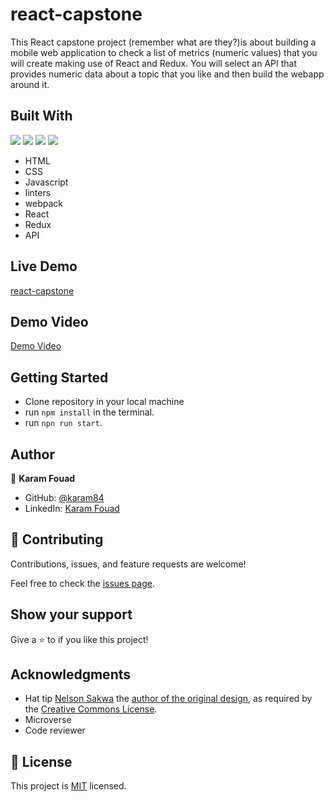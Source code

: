 # react-capstone

This React capstone project (remember what are they?)is about building a mobile web application to check a list of metrics (numeric values) that you will create making use of React and Redux. You will select an API that provides numeric data about a topic that you like and then build the webapp around it.

## Built With
![](https://img.shields.io/badge/-HTML-orange) ![](https://img.shields.io/badge/-CSS-blue) ![](https://img.shields.io/badge/-JavaScript-yellow) ![](https://img.shields.io/badge/-React-cyan)

- HTML
- CSS
- Javascript
- linters
- webpack
- React
- Redux
- API

## Live Demo 

[react-capstone](https://6311fafc0d6d5611dfac6b9d--zippy-puppy-3b4d6c.netlify.app/)

## Demo Video

[Demo Video]()

## Getting Started
- Clone repository in your local machine
- run `npm install` in the terminal.
- run `npn run start`.

## Author

👤 **Karam Fouad**

- GitHub: [@karam84](https://github.com/karam084)
- LinkedIn: [Karam Fouad](https://www.linkedin.com/in/karam-fouad-179830214/)

## 🤝 Contributing

Contributions, issues, and feature requests are welcome!

Feel free to check the [issues page](https://github.com/karam084/react-capstone).

## Show your support

Give a ⭐️ to if you like this project!


## Acknowledgments

- Hat tip [Nelson Sakwa](https://www.behance.net/sakwadesignstudio) the [author of the original design](https://www.behance.net/gallery/31579789/Ballhead-App-(Free-PSDs)), as required by the [Creative Commons License](https://creativecommons.org/licenses/). 
- Microverse
- Code reviewer

## 📝 License

This project is [MIT](./LICENSE.md) licensed.